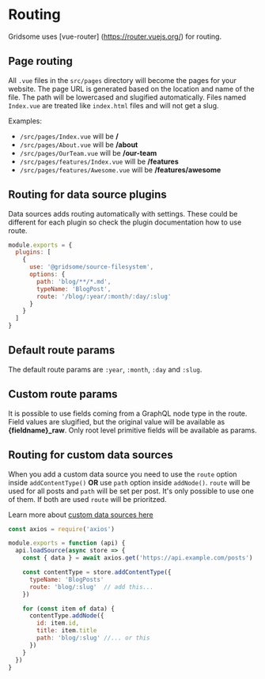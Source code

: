 # Routing

Gridsome uses [vue-router] (https://router.vuejs.org/) for routing.


## Page routing

All `.vue` files in the `src/pages` directory will become the pages for your
website. The page URL is generated based on the location and name of the file. The path will be lowercased and slugified automatically. Files named `Index.vue` are treated like `index.html` files and will not get a slug.

Examples:

- `/src/pages/Index.vue` will be **/**
- `/src/pages/About.vue` will be **/about**
- `/src/pages/OurTeam.vue` will be **/our-team**
- `/src/pages/features/Index.vue` will be **/features**
- `/src/pages/features/Awesome.vue` will be **/features/awesome**


## Routing for data source plugins

Data sources adds routing automatically with settings. These could be different for each plugin so check the plugin documentation how to use route.

```js
module.exports = {
  plugins: [
    {
      use: '@gridsome/source-filesystem',
      options: {
        path: 'blog/**/*.md',
        typeName: 'BlogPost',
        route: '/blog/:year/:month/:day/:slug'
      }
    }
  ]
}
```

## Default route params
The default route params are `:year`, `:month`, `:day` and `:slug`. 


## Custom route params
It is possible to use fields coming from a GraphQL node type in the route. Field values are slugified, but the original value will be available as **{fieldname}_raw**. Only root level primitive fields will be available as params.


## Routing for custom data sources
When you add a custom data source you need to use the `route` option inside `addContentType()` **OR** use `path` option inside `addNode()`. `route` will be used for all posts and `path` will be set per post. It's only possible to use one of them. If both are used `route` will be prioritzed.

Learn more about [custom data sources here](/docs/data-custom)

```js
const axios = require('axios')

module.exports = function (api) {
  api.loadSource(async store => {
    const { data } = await axios.get('https://api.example.com/posts')

    const contentType = store.addContentType({
      typeName: 'BlogPosts'
      route: 'blog/:slug'  // add this...
    })

    for (const item of data) {
      contentType.addNode({
        id: item.id,
        title: item.title
        path: 'blog/:slug' //... or this
      })
    }
  })
}
```

